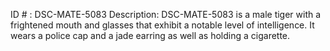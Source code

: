 ID # : DSC-MATE-5083
Description: DSC-MATE-5083 is a male tiger with a frightened mouth and glasses that exhibit a notable level of intelligence. It wears a police cap and a jade earring as well as holding a cigarette.
